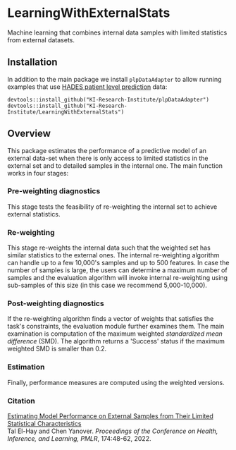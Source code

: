 # LearningWithExternalStats
Machine learning that combines internal data samples with limited statistics from external datasets.

## Installation

In addition to the main package we install `plpDataAdapter` to allow running examples
that use [HADES patient level prediction](https://ohdsi.github.io/PatientLevelPrediction/) data:
```
devtools::install_github("KI-Research-Institute/plpDataAdapter")
devtools::install_github("KI-Research-Institute/LearningWithExternalStats")
```


## Overview

This package estimates the performance of a predictive model of an external data-set when there is only access to
limited statistics in the external set and to detailed samples in the internal one. The main function works in
four stages:

### Pre-weighting diagnostics
This stage tests the feasibility of re-weighting the internal set to achieve external statistics. 

### Re-weighting
This stage re-weights the internal data such that the weighted set has similar statistics to the external ones.
The internal re-weighting algorithm can handle up to a few 10,000's samples and up to 500 features.
In case the number of samples is large, the users can determine a maximum number of samples and the evaluation
algorithm will invoke internal re-weighting using sub-samples of this size (in this case we recommend 5,000-10,000).

### Post-weighting diagnostics
If the re-weighting algorithm finds a vector of weights that satisfies the task's constraints, the evaluation module
further examines them. The main examination is computation of the maximum weighted *standardized mean difference* (SMD).
The algorithm returns a 'Success' status if the maximum weighted SMD is smaller than 0.2.

### Estimation
Finally, performance measures are computed using the weighted versions.

### Citation
[Estimating Model Performance on External Samples from Their Limited Statistical Characteristics](https://proceedings.mlr.press/v174/el-hay22a)<br/>
Tal El-Hay and Chen Yanover. <em>Proceedings of the Conference on Health, Inference, and Learning, PMLR</em>, 174:48-62, 2022.
